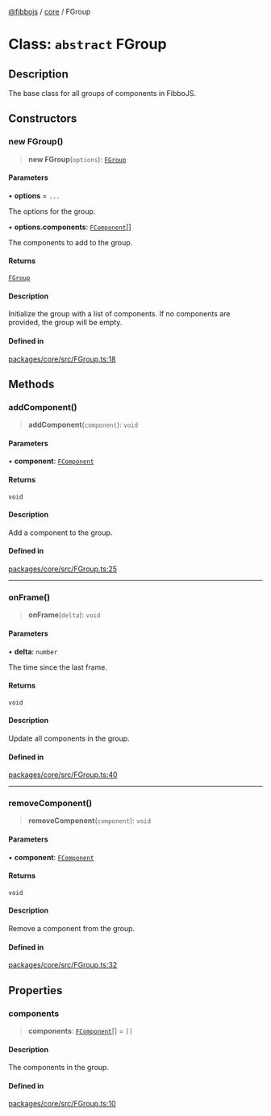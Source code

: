 [@fibbojs](/api/index) / [core](/api/core) / FGroup

# Class: `abstract` FGroup

## Description

The base class for all groups of components in FibboJS.

## Constructors

### new FGroup()

> **new FGroup**(`options`): [`FGroup`](FGroup.md)

#### Parameters

• **options** = `...`

The options for the group.

• **options.components**: [`FComponent`](FComponent.md)[]

The components to add to the group.

#### Returns

[`FGroup`](FGroup.md)

#### Description

Initialize the group with a list of components.
If no components are provided, the group will be empty.

#### Defined in

[packages/core/src/FGroup.ts:18](https://github.com/fibbojs/fibbo/blob/0743d3ecbe169ee26bac94fe1f739f65dc5abae3/packages/core/src/FGroup.ts#L18)

## Methods

### addComponent()

> **addComponent**(`component`): `void`

#### Parameters

• **component**: [`FComponent`](FComponent.md)

#### Returns

`void`

#### Description

Add a component to the group.

#### Defined in

[packages/core/src/FGroup.ts:25](https://github.com/fibbojs/fibbo/blob/0743d3ecbe169ee26bac94fe1f739f65dc5abae3/packages/core/src/FGroup.ts#L25)

***

### onFrame()

> **onFrame**(`delta`): `void`

#### Parameters

• **delta**: `number`

The time since the last frame.

#### Returns

`void`

#### Description

Update all components in the group.

#### Defined in

[packages/core/src/FGroup.ts:40](https://github.com/fibbojs/fibbo/blob/0743d3ecbe169ee26bac94fe1f739f65dc5abae3/packages/core/src/FGroup.ts#L40)

***

### removeComponent()

> **removeComponent**(`component`): `void`

#### Parameters

• **component**: [`FComponent`](FComponent.md)

#### Returns

`void`

#### Description

Remove a component from the group.

#### Defined in

[packages/core/src/FGroup.ts:32](https://github.com/fibbojs/fibbo/blob/0743d3ecbe169ee26bac94fe1f739f65dc5abae3/packages/core/src/FGroup.ts#L32)

## Properties

### components

> **components**: [`FComponent`](FComponent.md)[] = `[]`

#### Description

The components in the group.

#### Defined in

[packages/core/src/FGroup.ts:10](https://github.com/fibbojs/fibbo/blob/0743d3ecbe169ee26bac94fe1f739f65dc5abae3/packages/core/src/FGroup.ts#L10)
